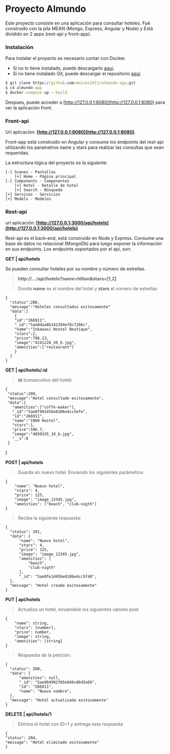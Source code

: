 # Proyecto Almundo

Este proyecto consiste en una aplicación para consultar hoteles. Fué construido con la pila MEAN (Mongo, Express, Angular y Node) y Está dividido en 2 apps (rest-api y front-app).


### Instalación
Para instalar el proyecto es necesario contar con Docker. 

+ Si no lo tiene instalado, puede descargarlo [aquí](https://www.docker.com/). 
+ Si no tiene instalado Git, puede descargar el repositorio [aquí](https://github.com/moises2011/almundo-app.git).

```cmd
$ git clone https://github.com/moises2011/almundo-app.git
$ cd almundo-app
$ docker-compose up --build
```

Despues, puede acceder a [http://127.0.0.1:8080](http://127.0.0.1:8080) para ver la aplicación front.

### Front-api
Url aplicación:  __[http://127.0.0.1:8080](http://127.0.0.1:8080)__.

Front-app está construido en Angular y consume los endpoints del rest-api utilizando los parametros name y stars para realizar las consultas que sean requeridas. 

La estructura lógica del proyecto es la siguiente:
	
    [-] Scenes - Pantallas
    	[+] Home - Página principal
    [-] Components - Componentes
    	[+] Hotel - Detalle de hotel
        [+] Search - Búsqueda
    [+] Services - Servicios
    [+] Models - Modelos


### Rest-api
url aplicación: __[http://127.0.0.1:3000/api/hotels](http://127.0.0.1:3000/api/hotels)__

Rest-api es el back-end, está construido en Node y Express. Consume una base de datos no relacional (MongoDb) para luego exponer la información en sus endpoints.
Los endpoints soportados por el api, son:

 __GET | api/hotels__
 
 Se pueden consultar hoteles por su nombre y número de estrellas.
  	
  > __http://.../api/hotels?name=hilton&stars=[1,2]__
  > 
  > Donde __name__ es el nombre del hotel y __stars__ el número de estrellas
 
    {
      "status":200,
      "message":"Hoteles consultados exitosamente"
      "data":[
        {
        "id":"266911",
        "_id":"5ae8daa8b142394ef8c7286c",
        "name":"Inkawasi Hostel Boutique",
        "stars":2,
        "price":796.13,
        "image":"4241228_30_b.jpg",
        "amenities":["restaurant"]
        }
      ]   
	}
    
 __GET | api/hotels/:id__ 
 
 > __id__ (consecutivo del hotel)
   
   	{
     "status":200, 
     "message":"Hotel consultado exitosamente",
     "data":{
       "amenities":["coffe-maker"],
       "_id":"5ae8f99145be8106e4cc5efe",
       "id":"266911",
       "name":"1900 Hostel",
       "stars":1,
       "price":596.7,
       "image":"4850335_10_b.jpg",
       "__v":0
     }
   }
      
__POST	| api/hotels__ 

> Guarda un nuevo hotel. Enviando los siguientes parámetros

	{
    	"name": "Nuevo hotel",
        "stars": 4,
        "price": 125,
        "image": "image_12345.jpg",
        "amenities": ["beach", "club-nigth"]
    }
    
 > Recibe la siguiente respuesta:

  	{
      "status": 201,
      "data": {
          "name": "Nuevo hotel",
          "stars": 4,
          "price": 125,
          "image": "image_12345.jpg",
          "amenities": [
              "beach",
              "club-nigth"
          ],
          "_id": "5ae8fe1d45be8106e4cc5f48",
      },
      "message": "Hotel creado exitosamente"
  	}
    
  __PUT 	| api/hotels__ 
  
  >Actualiza un hotel, enviandole los siguientes valores post

	{
    	"name": string,
        "stars": [number],
        "price": number,
        "image": string,
        "amenities": [string]
    }
    
   > Respuesta de la petición:

	{
      "status": 200,
      "data": {
          "amenities": null,
          "_id": "5ae904992f85e849c8645a69",
          "id": "266911",
          "name": "Nuevo nombre",
      },
      "message": "Hotel actualizado exitosamente"
	}

__DELETE 	| api/hotels/1__ 

>Elimina el hotel con ID=1 y entrega esta respuesta

	{
	"status": 204,
	"message": "Hotel eliminado exitosamente"
	}
